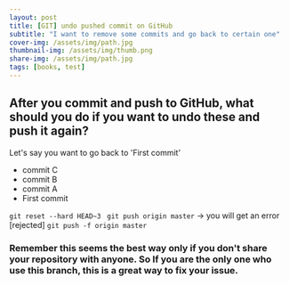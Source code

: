 ```yaml
---
layout: post
title: [GIT] undo pushed commit on GitHub
subtitle: "I want to remove some commits and go back to certain one"
cover-img: /assets/img/path.jpg
thumbnail-img: /assets/img/thumb.png
share-img: /assets/img/path.jpg
tags: [books, test]
---
```


## After you commit and push to GitHub, what should you do if you want to undo these and push it again?

Let's say you want to go back to 'First commit'

- commit C
- commit B
- commit A
- First commit

```git reset --hard HEAD~3 ```
```git push origin master``` -> you will get an error [rejected]
```git push -f origin master```

### Remember this seems the best way only if you don't share your repository with anyone. So If you are the only one who use this branch, this is a great way to fix your issue.
